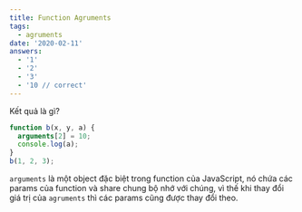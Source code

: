 ```yaml
---
title: Function Agruments
tags:
  - agruments
date: '2020-02-11'
answers:
  - '1'
  - '2'
  - '3'
  - '10 // correct'
---
```


Kết quả là gì?

```javascript
function b(x, y, a) {
  arguments[2] = 10;
  console.log(a);
}
b(1, 2, 3);
```

<!-- explanation -->

`arguments` là một object đặc biệt trong function của JavaScript, nó chứa các params của function và share chung bộ nhớ với chúng, vì thế khi thay đổi giá trị của `agruments` thì các params cũng được thay đổi theo.

